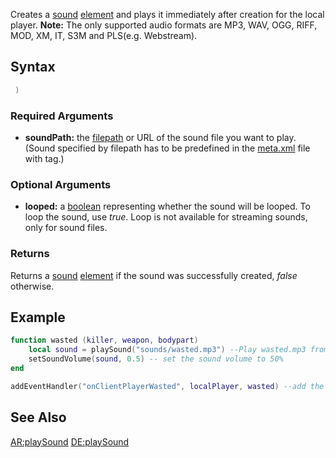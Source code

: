 Creates a [sound](/sound.md "wikilink") [element](/element.md "wikilink") and plays it immediately after creation for the local player.
**Note:** The only supported audio formats are MP3, WAV, OGG, RIFF, MOD, XM, IT, S3M and PLS(e.g. Webstream).

Syntax
------

``` lua
 )
```

### Required Arguments

-   **soundPath:** the [filepath](/filepath.md "wikilink") or URL of the sound file you want to play. (Sound specified by filepath has to be predefined in the [meta.xml](/meta.xml.md "wikilink") file with <file /> tag.)

### Optional Arguments

-   **looped:** a [boolean](/boolean.md "wikilink") representing whether the sound will be looped. To loop the sound, use *true*. Loop is not available for streaming sounds, only for sound files.

### Returns

Returns a [sound](/sound.md "wikilink") [element](/element.md "wikilink") if the sound was successfully created, *false* otherwise.

Example
-------

``` lua
function wasted (killer, weapon, bodypart) 
    local sound = playSound("sounds/wasted.mp3") --Play wasted.mp3 from the sounds folder
    setSoundVolume(sound, 0.5) -- set the sound volume to 50%
end

addEventHandler("onClientPlayerWasted", localPlayer, wasted) --add the event handler
```

See Also
--------

[AR:playSound](/AR:playSound.md "wikilink") [DE:playSound](/DE:playSound.md "wikilink")
